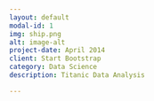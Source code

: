 ```yaml
---
layout: default
modal-id: 1
img: ship.png
alt: image-alt
project-date: April 2014
client: Start Bootstrap
category: Data Science
description: Titanic Data Analysis

---
```

